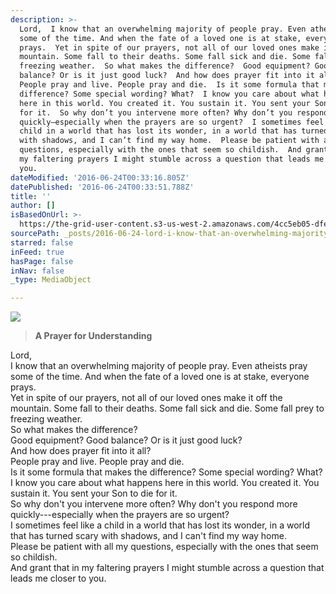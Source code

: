 ```yaml
---
description: >-
  Lord,  I know that an overwhelming majority of people pray. Even atheists pray
  some of the time. And when the fate of a loved one is at stake, everyone
  prays.  Yet in spite of our prayers, not all of our loved ones make it off the
  mountain. Some fall to their deaths. Some fall sick and die. Some fall prey to
  freezing weather.  So what makes the difference?  Good equipment? Good
  balance? Or is it just good luck?  And how does prayer fit into it all? 
  People pray and live. People pray and die.  Is it some formula that makes the
  difference? Some special wording? What?  I know you care about what happens
  here in this world. You created it. You sustain it. You sent your Son to die
  for it.  So why don’t you intervene more often? Why don’t you respond more
  quickly—especially when the prayers are so urgent?  I sometimes feel like a
  child in a world that has lost its wonder, in a world that has turned scary
  with shadows, and I can’t find my way home.  Please be patient with all my
  questions, especially with the ones that seem so childish.  And grant that in
  my faltering prayers I might stumble across a question that leads me closer to
  you.
dateModified: '2016-06-24T00:33:16.805Z'
datePublished: '2016-06-24T00:33:51.788Z'
title: ''
author: []
isBasedOnUrl: >-
  https://the-grid-user-content.s3-us-west-2.amazonaws.com/4cc5eb05-dfef-45f8-899f-95dff587b467.jpg
sourcePath: _posts/2016-06-24-lord-i-know-that-an-overwhelming-majority-of-people-pray.md
starred: false
inFeed: true
hasPage: false
inNav: false
_type: MediaObject

---
```

![](https://imgflo.herokuapp.com/graph/vahj1ThiexotieMo/e8af10487de3722c7bdac93f92ee52bf/croprotate.jpg?cropheight=3649&cropwidth=5472&degrees=0&input=https%3A%2F%2Fthe-grid-user-content.s3-us-west-2.amazonaws.com%2Fd53bc5cb-d806-4046-94a0-3ded563cba7e.jpg&x=0&y=0)

> **A Prayer for Understanding**

Lord,   
I know that an overwhelming majority of people pray. Even atheists pray some of the time. And when the fate of a loved one is at stake, everyone prays.   
Yet in spite of our prayers, not all of our loved ones make it off the mountain. Some fall to their deaths. Some fall sick and die. Some fall prey to freezing weather.   
So what makes the difference?   
Good equipment? Good balance? Or is it just good luck?   
And how does prayer fit into it all?   
People pray and live. People pray and die.   
Is it some formula that makes the difference? Some special wording? What?   
I know you care about what happens here in this world. You created it. You sustain it. You sent your Son to die for it.   
So why don't you intervene more often? Why don't you respond more quickly---especially when the prayers are so urgent?   
I sometimes feel like a child in a world that has lost its wonder, in a world that has turned scary with shadows, and I can't find my way home.   
Please be patient with all my questions, especially with the ones that seem so childish.   
And grant that in my faltering prayers I might stumble across a question that leads me closer to you.